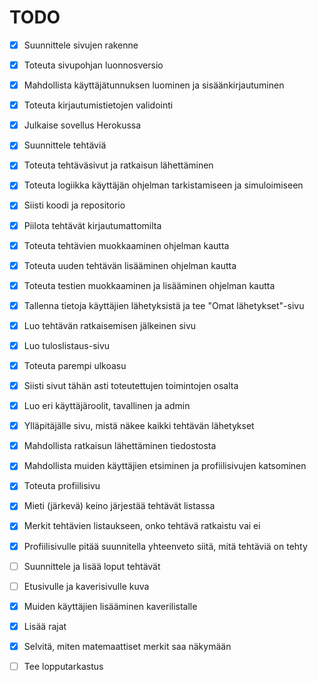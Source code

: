 # TODO
- [x] Suunnittele sivujen rakenne
- [x] Toteuta sivupohjan luonnosversio
- [x] Mahdollista käyttäjätunnuksen luominen ja sisäänkirjautuminen
- [x] Toteuta kirjautumistietojen validointi
- [x] Julkaise sovellus Herokussa
- [x] Suunnittele tehtäviä
- [x] Toteuta tehtäväsivut ja ratkaisun lähettäminen
- [x] Toteuta logiikka käyttäjän ohjelman tarkistamiseen ja simuloimiseen
- [x] Siisti koodi ja repositorio
- [x] Piilota tehtävät kirjautumattomilta
- [x] Toteuta tehtävien muokkaaminen ohjelman kautta
- [x] Toteuta uuden tehtävän lisääminen ohjelman kautta
- [x] Toteuta testien muokkaaminen ja lisääminen ohjelman kautta
- [x] Tallenna tietoja käyttäjien lähetyksistä ja tee "Omat lähetykset"-sivu
- [x] Luo tehtävän ratkaisemisen jälkeinen sivu
- [x] Luo tuloslistaus-sivu
- [x] Toteuta parempi ulkoasu
- [x] Siisti sivut tähän asti toteutettujen toimintojen osalta
- [x] Luo eri käyttäjäroolit, tavallinen ja admin
- [x] Ylläpitäjälle sivu, mistä näkee kaikki tehtävän lähetykset
- [x] Mahdollista ratkaisun lähettäminen tiedostosta
- [x] Mahdollista muiden käyttäjien etsiminen ja profiilisivujen katsominen
- [x] Toteuta profiilisivu

- [x] Mieti (järkevä) keino järjestää tehtävät listassa
- [x] Merkit tehtävien listaukseen, onko tehtävä ratkaistu vai ei
- [x] Profiilisivulle pitää suunnitella yhteenveto siitä, mitä tehtäviä on tehty
- [ ] Suunnittele ja lisää loput tehtävät
- [ ] Etusivulle ja kaverisivulle kuva
- [x] Muiden käyttäjien lisääminen kaverilistalle
- [x] Lisää rajat 
- [x] Selvitä, miten matemaattiset merkit saa näkymään
- [ ] Tee lopputarkastus
